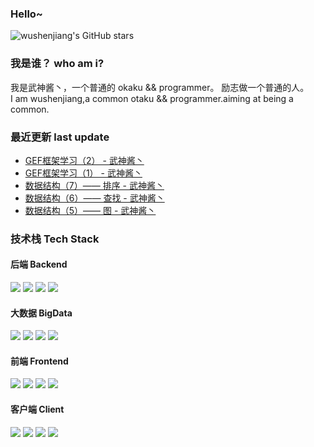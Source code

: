 ### Hello~
![wushenjiang's GitHub stars](https://github-readme-stats.vercel.app/api?username=wushenjiang&show_icons=true&theme=radical)
### 我是谁？ who am i?
我是武神酱丶，一个普通的 okaku && programmer。 励志做一个普通的人。<br/>
I am wushenjiang,a common otaku && programmer.aiming at being a common.
### 最近更新 last update
<!-- BLOG-POST-LIST:START -->
- [GEF框架学习（2） - 武神酱丶](https://www.cnblogs.com/wushenjiang/p/16535767.html)
- [GEF框架学习（1） - 武神酱丶](https://www.cnblogs.com/wushenjiang/p/16526781.html)
- [数据结构（7）—— 排序 - 武神酱丶](https://www.cnblogs.com/wushenjiang/p/15105418.html)
- [数据结构（6）—— 查找 - 武神酱丶](https://www.cnblogs.com/wushenjiang/p/15081592.html)
- [数据结构（5）—— 图 - 武神酱丶](https://www.cnblogs.com/wushenjiang/p/15056358.html)
<!-- BLOG-POST-LIST:END -->
### 技术栈 Tech Stack
#### 后端 Backend
<img src="https://img.shields.io/badge/Java-100%25-blueviolet?style=for-the-badge"> <img src="https://img.shields.io/badge/Spring-80%25-blueviolet?style=for-the-badge"> <img src="https://img.shields.io/badge/Docker-75%25-blueviolet?style=for-the-badge"> <img src="https://img.shields.io/badge/SpringCloud-40%25-blueviolet?style=for-the-badge">
<br/>
#### 大数据 BigData
<img src="https://img.shields.io/badge/Hadoop-60%25-yellow?style=for-the-badge"> <img src="https://img.shields.io/badge/Hive-55%25-yellow?style=for-the-badge"> <img src="https://img.shields.io/badge/HBase-35%25-yellow?style=for-the-badge"> <img src="https://img.shields.io/badge/Flume-55%25-yellow?style=for-the-badge"> <br/>
#### 前端 Frontend
<img src="https://img.shields.io/badge/HTML-90%25-red?style=for-the-badge"> <img src="https://img.shields.io/badge/CSS-70%25-red?style=for-the-badge"> <img src="https://img.shields.io/badge/JS-85%25-red?style=for-the-badge"> <img src="https://img.shields.io/badge/Vue-60%25-red?style=for-the-badge"> <br/>
#### 客户端 Client
<img src="https://img.shields.io/badge/Kotlin-60%25-orange?style=for-the-badge"> <img src="https://img.shields.io/badge/Android-70%25-orange?style=for-the-badge"> <img src="https://img.shields.io/badge/SWT-80%25-orange?style=for-the-badge"> <img src="https://img.shields.io/badge/Flutter-25%25-orange?style=for-the-badge">
